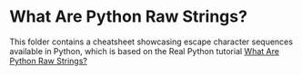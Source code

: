 # What Are Python Raw Strings?

This folder contains a cheatsheet showcasing escape character sequences available in Python, which is based on the Real Python tutorial [What Are Python Raw Strings?](https://realpython.com/python-raw-strings/)
